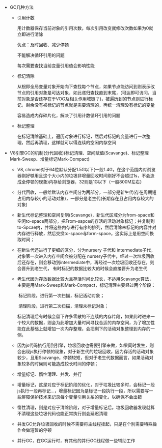 - GC几种方法

  - 引用计数

    用计数器保存当前对象的引用次数，每次引用改变就修改次数如果为0就立即进行清除

    优点：及时回收、减少停顿

    不能解决循环引用的问题

    每次需要查找当前变量引用值会影响性能

  - 标记清除

    从根即全局变量对象开始向下查找每个节点，如果节点能访问到则表示改节点的引用对象是可达对象，如此递归查找直到末尾，(可达即可访问，当前对象是否还存在于VOG及相关作用域链？)，被遍历到的节点则进行标记，剩余没有被标记的节点就是需要清理的，再统一清理没有标记的变量

    容易造成内存碎片化，解决了引用计数循环引用的问题

  - 标记整理

    在标记清除基础上，遍历对象进行标记，然后对标记的变量进行一次整理，然后再清理，这样就可以得连续的空闲内存空间

- V8引擎GC的机制(分代回收)(标记清理、空间赋值(Scavange)、标记整理Mark-Sweep、增量标记Mark-Compact)
  - V8, chrome对于64位默认分配1.5G以下(一般1.4G，在这个范围内对浏览器刚好够用且这个大小内的垃圾非增量回收时间刚好不会超过1s，不会造成全停顿的现象)内存给浏览器，32则是1G以下（一般800M左右）
  
  - 分代回收，一般给默认内存空间分为两部分，一部分是新生代(存在周期短占用内存较小的活动对象)，一部分是老生代(长期存在且占用内存较大的对象)
  
  - 新生代标记整理和空间复制(Scavange)，新生代区域分为from-space和空闲to-space两部分，把From-sapce的存活的活动对象标记；并复制到to-Spcae内，并将这些内存进行有序的排列，然后清除未标记的内容并对内存进行释放，然后交换to-space与form-space，这实际上是用空间换取时间；
  
  - 在新生代还进行了更细的区分，分为nursery 子代和 intermediate子代，对象第一次进入内存空间会被分配在 nursery子代中，经过一次垃圾回收后还存在，则会移动到intermediate中，再经过一次垃圾回收还存在，则会晋升到老生代， 有时标记的数据比较大的时候会直接晋升为老生代
  
  - 老生代因为存放数据比较大且存活时间比较长，不适用Scavange算法，主要是用Mark-Sweep和Mark-Compact，标记清理主要经过两个阶段：
  
    ​	标记阶段，进行第一次扫描，标记活动对象；
  
    ​	清理阶段，进行第二次扫描，清理未标记对象；
  
    标记清理后有时候会留下许多零散的不连续的内存片段，如果此时进来一个较大的数据，则会为此增加大量时间寻找合适的内存空间，为了增加性能在此基础上就增加一次内存整理，会把剩下的活动对象整理到内存的一侧。
  
  - 因为js代码执行用到引擎，垃圾回收也需要引擎来做，如果同时发生，则会出现js执行停顿的现象，对于新生代的垃圾回收，因为存活的活动对象较少，且用Scavange，停顿较短，但对于老生代数据而言，如果活动对象较多的时候则可能造成较长时间的停顿；
  - 增量标记、惰性清理、并发、并行
  - 增量标记，这是对应于标记阶段的优化，对于垃圾比较多时，会标记一段js执行一段再标记...，增量标记因为是标记一段执行一段，所以需要写一些屏障保护技术来记录每个变量引用关系的变化，以确保不会出错
  - 惰性清理，则是对应于清除阶段，对于增量标记后，垃圾回收器发现就算不清理这些垃圾代码也能正常执行则会延迟清理
  - 并发GC允许垃圾回收的时候不需要将主线程挂起，只是在个别需要特殊操作会做短暂的停顿
  - 并行GC，在GC运行时，有其他的并行GC线程做一些辅助工作